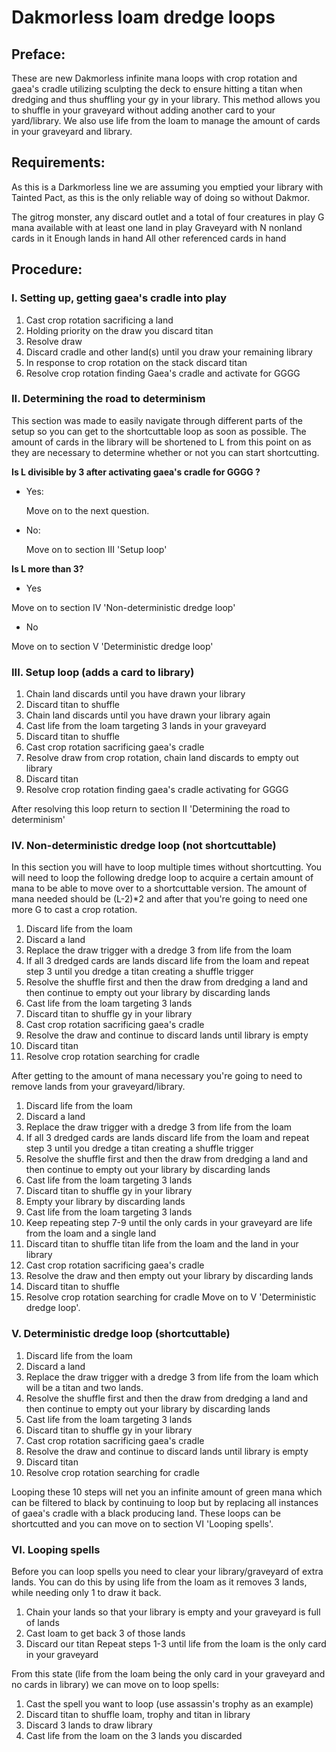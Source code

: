 <h1>Dakmorless loam dredge loops</h1>

<h2>Preface:</h2>

These are new Dakmorless infinite mana loops with crop rotation and gaea's cradle utilizing sculpting the deck to ensure hitting a titan when dredging and thus shuffling your gy in your library. This method allows you to shuffle in your graveyard without adding another card to your yard/library. We also use life from the loam to manage the amount of cards in your graveyard and library. 

<h2>Requirements:</h2>

As this is a Darkmorless line we are assuming you emptied your library with Tainted Pact, as this is the only reliable way of doing so without Dakmor.

The gitrog monster, any discard outlet and a total of four creatures in play
G mana available with at least one land in play
Graveyard with N nonland cards in it
Enough lands in hand
All other referenced cards in hand

<h2>Procedure:</h2>

<h3>I. Setting up, getting gaea's cradle into play</h3>

1. Cast crop rotation sacrificing a land
2. Holding priority on the draw you discard titan
3. Resolve draw
4. Discard cradle and other land(s) until you draw your remaining library
5. In response to crop rotation on the stack discard titan
6. Resolve crop rotation finding Gaea's cradle and activate for GGGG

<h3>II. Determining the road to determinism</h3>

This section was made to easily navigate through different parts of the setup so you can get to the shortcuttable loop as soon as possible. The amount of cards in the library will be shortened to L from this point on as they are necessary to determine whether or not you can start shortcutting.

**Is L divisible by 3 after activating gaea's cradle for GGGG ?**

* Yes:

  Move on to the next question.
  
* No:

  Move on to section III 'Setup loop'

**Is L more than 3?**

* Yes

Move on to section IV 'Non-deterministic dredge loop'

* No

Move on to section V 'Deterministic dredge loop' 

<h3>III. Setup loop (adds a card to library)</h3>

1. Chain land discards until you have drawn your library
2. Discard titan to shuffle
3. Chain land discards until you have drawn your library again
4. Cast life from the loam targeting 3 lands in your graveyard
5. Discard titan to shuffle
6. Cast crop rotation sacrificing gaea's cradle
7. Resolve draw from crop rotation, chain land discards to empty out library
8. Discard titan 
9. Resolve crop rotation finding gaea's cradle activating for GGGG

After resolving this loop return to section II 'Determining the road to determinism'

<h3>IV. Non-deterministic dredge loop (not shortcuttable)</h3>

In this section you will have to loop multiple times without shortcutting. You will need to loop the following dredge loop to acquire a certain amount of mana to be able to move over to a shortcuttable version. The amount of mana needed should be (L-2)*2 and after that you're going to need one more G to cast a crop rotation. 

1. Discard life from the loam
2. Discard a land
3. Replace the draw trigger with a dredge 3 from life from the loam
4. If all 3 dredged cards are lands discard life from the loam and repeat step 3 until you dredge a titan creating a shuffle trigger
5. Resolve the shuffle first and then the draw from dredging a land and then continue to empty out your library by discarding lands
6. Cast life from the loam targeting 3 lands
7. Discard titan to shuffle gy in your library
8. Cast crop rotation sacrificing gaea's cradle
9. Resolve the draw and continue to discard lands until library is empty
10. Discard titan
11. Resolve crop rotation searching for cradle

After getting to the amount of mana necessary you're going to need to remove lands from your graveyard/library. 

1. Discard life from the loam
2. Discard a land
3. Replace the draw trigger with a dredge 3 from life from the loam
4. If all 3 dredged cards are lands discard life from the loam and repeat step 3 until you dredge a titan creating a shuffle trigger
5. Resolve the shuffle first and then the draw from dredging a land and then continue to empty out your library by discarding lands
6. Cast life from the loam targeting 3 lands
7. Discard titan to shuffle gy in your library
8. Empty your library by discarding lands
9. Cast life from the loam targeting 3 lands
10. Keep repeating step 7-9 until the only cards in your graveyard are life from the loam and a single land
11. Discard titan to shuffle titan life from the loam and the land in your library
12. Cast crop rotation sacrificing gaea's cradle
13. Resolve the draw and then empty out your library by discarding lands
14. Discard titan to shuffle
15. Resolve crop rotation searching for cradle
Move on to V 'Deterministic dredge loop'.

<h3>V. Deterministic dredge loop (shortcuttable)</h3>

1. Discard life from the loam
2. Discard a land
3. Replace the draw trigger with a dredge 3 from life from the loam which will be a titan and two lands.
4. Resolve the shuffle first and then the draw from dredging a land and then continue to empty out your library by discarding lands
5. Cast life from the loam targeting 3 lands
6. Discard titan to shuffle gy in your library
7. Cast crop rotation sacrificing gaea's cradle
8. Resolve the draw and continue to discard lands until library is empty
9. Discard titan
10. Resolve crop rotation searching for cradle

Looping these 10 steps will net you an infinite amount of green mana which can be filtered to black by continuing to loop but by replacing all instances of gaea's cradle with a black producing land. These loops can be shortcutted and you can move on to section VI 'Looping spells'.

<h3>VI. Looping spells</h3>

Before you can loop spells you need to clear your library/graveyard of extra lands. You can do this by using life from the loam as it removes 3 lands, while needing only 1 to draw it back.

1. Chain your lands so that your library is empty and your graveyard is full of lands
2. Cast loam to get back 3 of those lands
3. Discard our titan 
Repeat steps 1-3 until life from the loam is the only card in your graveyard

From this state (life from the loam being the only card in your graveyard and no cards in library) we can move on to loop spells:

1. Cast the spell you want to loop (use assassin's trophy as an example)
2. Discard titan to shuffle loam, trophy and titan in library
3. Discard 3 lands to draw library
4. Cast life from the loam on the 3 lands you discarded
